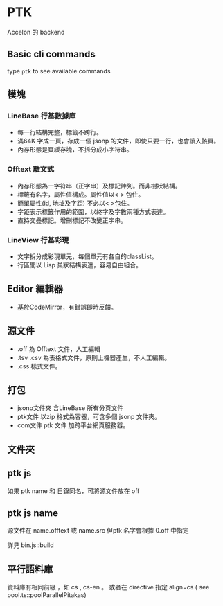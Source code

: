 # PTK
Accelon 的 backend

## Basic cli commands

type `ptk` to see available commands

## 模塊

### LineBase 行基數據庫

* 每一行結構完整，標籤不跨行。
* 滿64K 字成一頁，存成一個 jsonp 的文件，即使只要一行，也會讀入該頁。
* 內存形態是頁緩存塊，不拆分成小字符串。

### Offtext 離文式

* 內存形態為一字符串（正字串）及標記陣列。而非樹狀結構。
* 標籤有名字，屬性值構成。屬性值以< > 包住。
* 簡單屬性(id, 地址及字距) 不必以< >包住。
* 字距表示標籤作用的範圍，以終字及字數兩種方式表達。
* 直持交疊標記。增刪標記不改變正字串。

### LineView 行基彩現

* 文字拆分成彩現單元，每個單元有各自的classList。
* 行區間以 Lisp 巢狀結構表達，容易自由組合。

## Editor 編輯器

* 基於CodeMirror，有錯誤即時反饋。

## 源文件

* .off 為 Offtext 文件，人工編輯
* .tsv .csv 為表格式文件，原則上機器產生，不人工編輯。
* .css 樣式文件。

## 打包

* jsonp文件夾  含LineBase 所有分頁文件
* ptk文件      以zip 格式為容器，可含多個 jsonp 文件夾。
* com文件      ptk 文件 加跨平台網頁服務器。



## 文件夾

## ptk js
   如果 ptk name 和 目錄同名，可將源文件放在 off

## ptk js name
   源文件在  name.offtext 或 name.src 
   但ptk 名字會根據 0.off 中指定

   詳見 bin.js::build


## 平行語料庫

資料庫有相同前綴 ，如 cs , cs-en 。
或者在 directive 指定 align=cs  ( see pool.ts::poolParallelPitakas)